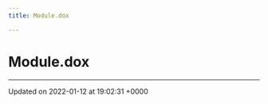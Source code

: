 ```yaml
---
title: Module.dox

---
```


# Module.dox








-------------------------------

Updated on 2022-01-12 at 19:02:31 +0000
